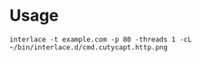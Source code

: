 # Usage
```
interlace -t example.com -p 80 -threads 1 -cL ~/bin/interlace.d/cmd.cutycapt.http.png
```
